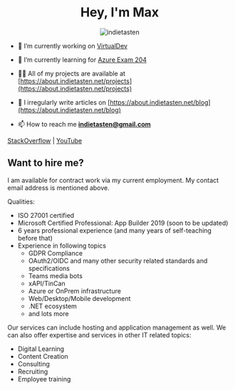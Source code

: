 <h1 align="center">Hey, I'm Max</h1>

<p align="center"> <img src="https://komarev.com/ghpvc/?username=indietasten" alt="indietasten" /> </p>

- 🔭 I’m currently working on [VirtualDev](https://github.com/InDieTasten/VirtualDev)

- 🌱 I’m currently learning for [Azure Exam 204](https://docs.microsoft.com/en-us/learn/certifications/azure-developer/)

- 👨‍💻 All of my projects are available at [https://about.indietasten.net/projects](https://about.indietasten.net/projects)

- 📝 I irregularly write articles on [https://about.indietasten.net/blog](https://about.indietasten.net/blog)

- 📫 How to reach me **indietasten@gmail.com**

[StackOverflow](https://stackoverflow.com/users/3919195)
|
[YouTube](https://www.youtube.com/indietasten)


Want to hire me?
----------------

I am available for contract work via my current employment. My contact email address is mentioned above.

Qualities:
- ISO 27001 certified
- Microsoft Certified Professional: App Builder 2019 (soon to be updated)
- 6 years professional experience (and many years of self-teaching before that)
- Experience in following topics
    - GDPR Compliance
    - OAuth2/OIDC and many other security related standards and specifications
    - Teams media bots
    - xAPI/TinCan
    - Azure or OnPrem infrastructure
    - Web/Desktop/Mobile development
    - .NET ecosystem
    - and lots more

Our services can include hosting and application management as well.
We can also offer expertise and services in other IT related topics:
- Digital Learning
- Content Creation
- Consulting
- Recruiting
- Employee training
